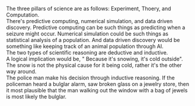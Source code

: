 The three pillars of science are as follows: Experiment, Thoery, and Computation.    
There's predictive computing, numerical simulation, and data driven discovery. Predictive computing can be such things as predicting when a seizure might occur. Numerical simulation could be such things as statistical analysis of a population. And data driven discovery would be something like keeping track of an animal population through AI.   
The two types of scientific reasoning are deductive and inductive.   
A logical implication would be, " Because it's snowing, it's cold outside". The snow is not the physical cause for it being cold, rather it's the other way around.   
The police man make his decision through inductive reasoning. If the policeman heard a bulglar alarm, saw broken glass on a jewelry store, then it most plausible that the man walking out the window with a bag of jewels is most likely the bulglar.   
